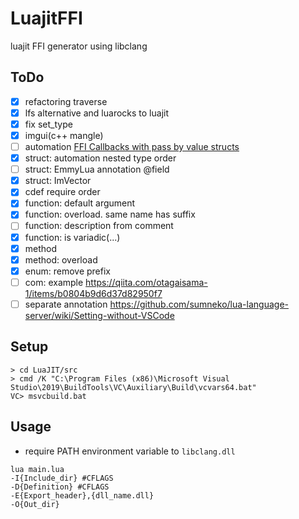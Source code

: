 # LuajitFFI
luajit FFI generator using libclang

## ToDo

* [x] refactoring traverse
* [x] lfs alternative and luarocks to luajit
* [x] fix set_type
* [x] imgui(c++ mangle)
* [ ] automation [FFI Callbacks with pass by value structs](http://wiki.luajit.org/FFI-Callbacks-with-pass-by-value-structs)
* [x] struct: automation nested type order
* [ ] struct: EmmyLua annotation @field
* [x] struct: ImVector<T>
* [x] cdef require order
* [x] function: default argument
* [x] function: overload. same name has suffix
* [ ] function: description from comment
* [x] function: is variadic(...)
* [x] method
* [x] method: overload
* [x] enum: remove prefix
* [ ] com: example <https://qiita.com/otagaisama-1/items/b0804b9d6d37d82950f7>
* [ ] separate annotation <https://github.com/sumneko/lua-language-server/wiki/Setting-without-VSCode>

## Setup

```
> cd LuaJIT/src
> cmd /K "C:\Program Files (x86)\Microsoft Visual Studio\2019\BuildTools\VC\Auxiliary\Build\vcvars64.bat" 
VC> msvcbuild.bat
```
## Usage

* require PATH environment variable to `libclang.dll`

```
lua main.lua
-I{Include_dir} #CFLAGS
-D{Definition} #CFLAGS
-E{Export_header},{dll_name.dll}
-O{Out_dir}
```
